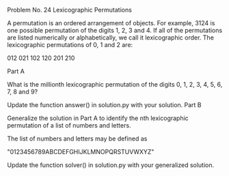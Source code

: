 Problem No. 24
Lexicographic Permutations

A permutation is an ordered arrangement of objects. For example, 3124 is one possible permutation of the digits 1, 2, 3 and 4. If all of the permutations are listed numerically or alphabetically, we call it lexicographic order. The lexicographic permutations of 0, 1 and 2 are:

012
021
102
120
201
210

Part A

What is the millionth lexicographic permutation of the digits 0, 1, 2, 3, 4, 5, 6, 7, 8 and 9?

Update the function answer() in solution.py with your solution.
Part B

Generalize the solution in Part A to identify the nth lexicographic permutation of a list of numbers and letters.

The list of numbers and letters may be defined as

"0123456789ABCDEFGHIJKLMNOPQRSTUVWXYZ"

Update the function solver() in solution.py with your generalized solution.

